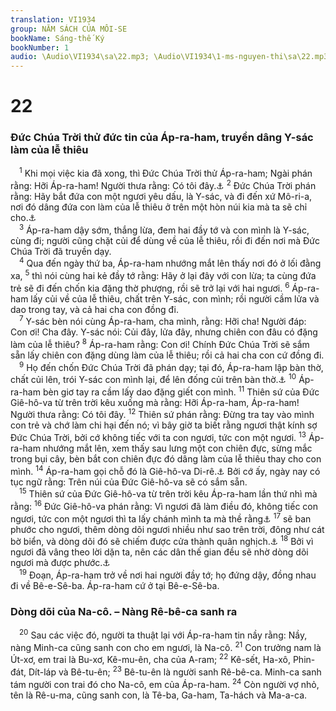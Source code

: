 ```yaml
---
translation: VI1934
group: NĂM SÁCH CỦA MÔI-SE
bookName: Sáng-thế Ký 
bookNumber: 1
audio: \Audio\VI1934\sa\22.mp3; \Audio\VI1934\1-ms-nguyen-thi\sa\22.mp3
---
```


<div class="title"><h1>22</h1><h3>Đức Chúa Trời thử đức tin của Áp-ra-ham, truyền dâng Y-sác làm của lễ thiêu</h3></div>
<span class="verse sa_22_1"> <sup>1</sup> Khi mọi việc kia đã xong, thì Đức Chúa Trời thử Áp-ra-ham; Ngài phán rằng: Hỡi Áp-ra-ham! Người thưa rằng: Có tôi đây.<a data-toggle="tooltip" data-placement="bottom" title="He 11:17-19">⚓</a></span>
<span class="verse sa_22_2"><sup>2</sup> Đức Chúa Trời phán rằng: Hãy bắt đứa con một ngươi yêu dấu, là Y-sác, và đi đến xứ Mô-ri-a, nơi đó dâng đứa con làm của lễ thiêu ở trên một hòn núi kia mà ta sẽ chỉ cho.<a data-toggle="tooltip" data-placement="bottom" title="2Su 3:1">⚓</a><br/></span>
<span class="verse sa_22_3"> <sup>3</sup> Áp-ra-ham dậy sớm, thắng lừa, đem hai đầy tớ và con mình là Y-sác, cùng đi; người cũng chặt củi để dùng về của lễ thiêu, rồi đi đến nơi mà Đức Chúa Trời đã truyền dạy. <br/></span>
<span class="verse sa_22_4"> <sup>4</sup> Qua đến ngày thứ ba, Áp-ra-ham nhướng mắt lên thấy nơi đó ở lối đằng xa, </span>
<span class="verse sa_22_5"><sup>5</sup> thì nói cùng hai kẻ đầy tớ rằng: Hãy ở lại đây với con lừa; ta cùng đứa trẻ sẽ đi đến chốn kia đặng thờ phượng, rồi sẽ trở lại với hai ngươi. </span>
<span class="verse sa_22_6"><sup>6</sup> Áp-ra-ham lấy củi về của lễ thiêu, chất trên Y-sác, con mình; rồi người cầm lửa và dao trong tay, và cả hai cha con đồng đi. <br/></span>
<span class="verse sa_22_7"> <sup>7</sup> Y-sác bèn nói cùng Áp-ra-ham, cha mình, rằng: Hỡi cha! Người đáp: Con ơi! Cha đây. Y-sác nói: Củi đây, lửa đây, nhưng chiên con đâu có đặng làm của lễ thiêu? </span>
<span class="verse sa_22_8"><sup>8</sup> Áp-ra-ham rằng: Con ơi! Chính Đức Chúa Trời sẽ sắm sẵn lấy chiên con đặng dùng làm của lễ thiêu; rồi cả hai cha con cứ đồng đi. <br/></span>
<span class="verse sa_22_9"> <sup>9</sup> Họ đến chốn Đức Chúa Trời đã phán dạy; tại đó, Áp-ra-ham lập bàn thờ, chất củi lên, trói Y-sác con mình lại, để lên đống củi trên bàn thờ.<a data-toggle="tooltip" data-placement="bottom" title="Gia 2:21">⚓</a></span>
<span class="verse sa_22_10"><sup>10</sup> Áp-ra-ham bèn giơ tay ra cầm lấy dao đặng giết con mình. </span>
<span class="verse sa_22_11"><sup>11</sup> Thiên sứ của Đức Giê-hô-va từ trên trời kêu xuống mà rằng: Hỡi Áp-ra-ham, Áp-ra-ham! Người thưa rằng: Có tôi đây. </span>
<span class="verse sa_22_12"><sup>12</sup> Thiên sứ phán rằng: Đừng tra tay vào mình con trẻ và chớ làm chi hại đến nó; vì bây giờ ta biết rằng ngươi thật kính sợ Đức Chúa Trời, bởi cớ không tiếc với ta con ngươi, tức con một ngươi. </span>
<span class="verse sa_22_13"><sup>13</sup> Áp-ra-ham nhướng mắt lên, xem thấy sau lưng một con chiên đực, sừng mắc trong bụi cây, bèn bắt con chiên đực đó dâng làm của lễ thiêu thay cho con mình. </span>
<span class="verse sa_22_14"><sup>14</sup> Áp-ra-ham gọi chỗ đó là Giê-hô-va Di-rê.<a data-toggle="tooltip" data-placement="bottom" title="Giê-hô-va Di-rê nghĩa là Đức Giê-hô-va sẽ sắm sẵn tại đó">⚓</a> Bởi cớ ấy, ngày nay có tục ngữ rằng: Trên núi của Đức Giê-hô-va sẽ có sắm sẵn. <br/></span>
<span class="verse sa_22_15"> <sup>15</sup> Thiên sứ của Đức Giê-hô-va từ trên trời kêu Áp-ra-ham lần thứ nhì mà rằng: </span>
<span class="verse sa_22_16"><sup>16</sup> Đức Giê-hô-va phán rằng: Vì ngươi đã làm điều đó, không tiếc con ngươi, tức con một ngươi thì ta lấy chánh mình ta mà thề rằng<a data-toggle="tooltip" data-placement="bottom" title="He 6:13-14">⚓</a></span>
<span class="verse sa_22_17"><sup>17</sup> sẽ ban phước cho ngươi, thêm dòng dõi ngươi nhiều như sao trên trời, đông như cát bờ biển, và dòng dõi đó sẽ chiếm được cửa thành quân nghịch.<a data-toggle="tooltip" data-placement="bottom" title="He 11:12">⚓</a></span>
<span class="verse sa_22_18"><sup>18</sup> Bởi vì ngươi đã vâng theo lời dặn ta, nên các dân thế gian đều sẽ nhờ dòng dõi ngươi mà được phước.<a data-toggle="tooltip" data-placement="bottom" title="Cong 3:25">⚓</a><br/></span>
<span class="verse sa_22_19"> <sup>19</sup> Đoạn, Áp-ra-ham trở về nơi hai người đầy tớ; họ đứng dậy, đồng nhau đi về Bê-e-Sê-ba. Áp-ra-ham cứ ở tại Bê-e-Sê-ba. <br/></span>
<div class="title"><h3>Dòng dõi của Na-cô. – Nàng Rê-bê-ca sanh ra</h3></div>
<span class="verse sa_22_20"> <sup>20</sup> Sau các việc đó, người ta thuật lại với Áp-ra-ham tin nầy rằng: Nầy, nàng Minh-ca cũng sanh con cho em ngươi, là Na-cô. </span>
<span class="verse sa_22_21"><sup>21</sup> Con trưởng nam là Út-xơ, em trai là Bu-xơ, Kê-mu-ên, cha của A-ram; </span>
<span class="verse sa_22_22"><sup>22</sup> Kê-sết, Ha-xô, Phin-đát, Dít-láp và Bê-tu-ên; </span>
<span class="verse sa_22_23"><sup>23</sup> Bê-tu-ên là người sanh Rê-bê-ca. Minh-ca sanh tám người con trai đó cho Na-cô, em của Áp-ra-ham. </span>
<span class="verse sa_22_24"><sup>24</sup> Còn người vợ nhỏ, tên là Rê-u-ma, cũng sanh con, là Tê-ba, Ga-ham, Ta-hách và Ma-a-ca. <br/></span>
